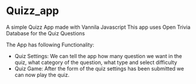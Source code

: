 # Quizz_app

A simple Quizz App made with Vannila Javascript
This app uses Open Trivia Database for the Quiz Questions

The App has following Functionality:
- Quiz Settings: We can tell the app how many question we want in the quiz, what category of the question, what type and select difficulty
- Quiz Game: After the form of the quiz settings has been submitted we can now play the quiz.
